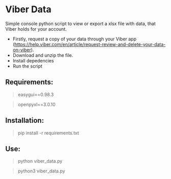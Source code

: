 # Viber Data

Simple console python script to view or export a xlsx file with data, that Viber holds for your account.

+ Firstly, request a copy of your data through your Viber app (https://help.viber.com/en/article/request-review-and-delete-your-data-on-viber).
+ Download and unzip the file.
+ Install depedencies
+ Run the script

## **Requirements**:

> easygui==0.98.3

> openpyxl==3.0.10


## **Installation**:

> pip install -r requirements.txt

## **Use**:

> python viber_data.py

> python3 viber_data.py
